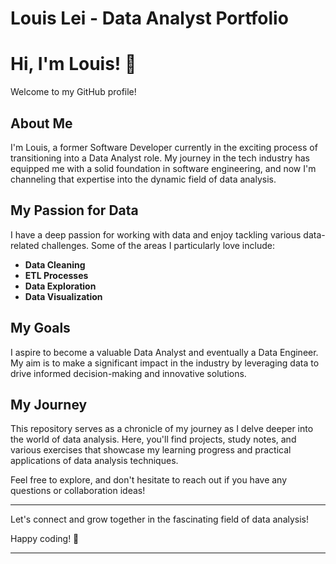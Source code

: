 # Louis Lei - Data Analyst Portfolio

# Hi, I'm Louis! 👋

Welcome to my GitHub profile!

## About Me
I'm Louis, a former Software Developer currently in the exciting process of transitioning into a Data Analyst role. My journey in the tech industry has equipped me with a solid foundation in software engineering, and now I'm channeling that expertise into the dynamic field of data analysis.

## My Passion for Data
I have a deep passion for working with data and enjoy tackling various data-related challenges. Some of the areas I particularly love include:
- **Data Cleaning** 
- **ETL Processes** 
- **Data Exploration** 
- **Data Visualization** 

## My Goals
I aspire to become a valuable Data Analyst and eventually a Data Engineer. My aim is to make a significant impact in the industry by leveraging data to drive informed decision-making and innovative solutions.

## My Journey
This repository serves as a chronicle of my journey as I delve deeper into the world of data analysis. Here, you'll find projects, study notes, and various exercises that showcase my learning progress and practical applications of data analysis techniques.

Feel free to explore, and don't hesitate to reach out if you have any questions or collaboration ideas!

---

Let's connect and grow together in the fascinating field of data analysis!

Happy coding! 🚀

---
